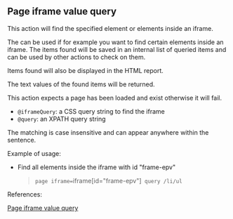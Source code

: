 ## Page iframe value query

This action will find the specified element or elements inside an iframe.

The can be used if for example you want to find certain elements inside an iframe. The items found will be saved in an internal list of queried items and can be used by other actions to check on them.

Items found will also be displayed in the HTML report.

The text values of the found items will be returned.

This action expects a page has been loaded and exist otherwise it will fail.

- `@iframeQuery`: a CSS query string to find the iframe
- `@query`: an XPATH query string

The matching is case insensitive and can appear anywhere within the sentence.

Example of usage:

- Find all elements inside the iframe with id "frame-epv"

    > `page iframe=`iframe[id="frame-epv"]` query /li/ul`


References:

[Page iframe value query](https://github.com/DasAng/phobo-release/blob/master/docs/browser_actions.md#page--iframe-query)